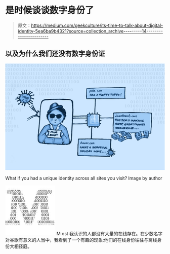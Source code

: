 # 是时候谈谈数字身份了

> 原文：<https://medium.com/geekculture/its-time-to-talk-about-digital-identity-5ea6ba9b4321?source=collection_archive---------14----------------------->

## 以及为什么我们还没有数字身份证

![](img/2d4323a9005ab37b6ceb95ada935125d.png)

What if you had a unique identity across all sites you visit? Image by author

![M](img/fe471233bf804e51ec21f2e2e1a8c625.png)  M   ost 我认识的人都没有大量的在线存在。在少数名字对谷歌有意义的人当中，我看到了一个有趣的现象:他们的在线身份往往与离线身份大相径庭。